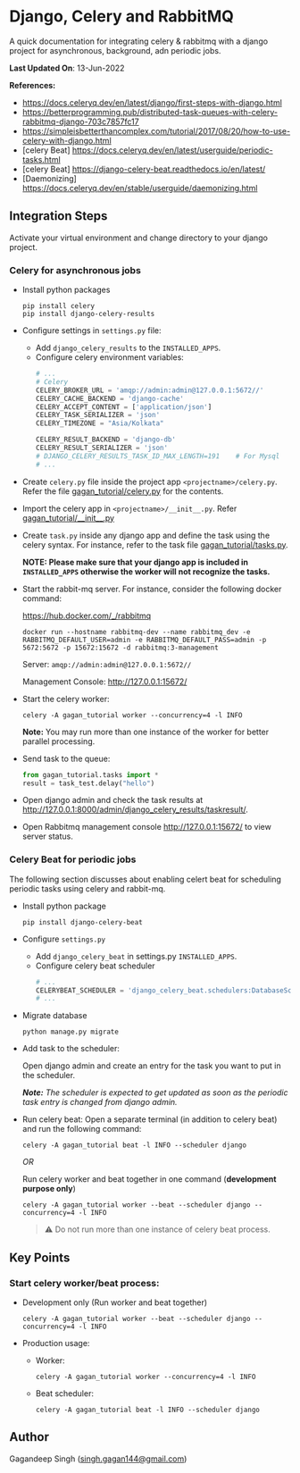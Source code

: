 # Django, Celery and RabbitMQ
A quick documentation for integrating celery & rabbitmq with a django project for asynchronous, background, adn periodic jobs.

**Last Updated On**: 13-Jun-2022

**References:**
 - https://docs.celeryq.dev/en/latest/django/first-steps-with-django.html 
 - https://betterprogramming.pub/distributed-task-queues-with-celery-rabbitmq-django-703c7857fc17
 - https://simpleisbetterthancomplex.com/tutorial/2017/08/20/how-to-use-celery-with-django.html
 - [celery Beat] https://docs.celeryq.dev/en/latest/userguide/periodic-tasks.html
 - [celery Beat] https://django-celery-beat.readthedocs.io/en/latest/
 - [Daemonizing] https://docs.celeryq.dev/en/stable/userguide/daemonizing.html


## Integration Steps
Activate your virtual environment and change directory to your django project.

### Celery for asynchronous jobs
- Install python packages
  ```shell
  pip install celery
  pip install django-celery-results
  ```
  
- Configure settings in `settings.py` file:
  - Add `django_celery_results` to the `INSTALLED_APPS`.
  - Configure celery environment variables:
    ```python
    # ...
    # Celery
    CELERY_BROKER_URL = 'amqp://admin:admin@127.0.0.1:5672//'
    CELERY_CACHE_BACKEND = 'django-cache'
    CELERY_ACCEPT_CONTENT = ['application/json']
    CELERY_TASK_SERIALIZER = 'json'
    CELERY_TIMEZONE = "Asia/Kolkata"
  
    CELERY_RESULT_BACKEND = 'django-db'
    CELERY_RESULT_SERIALIZER = 'json'
    # DJANGO_CELERY_RESULTS_TASK_ID_MAX_LENGTH=191    # For Mysql
    # ...
    ```
    
- Create `celery.py` file inside the project app `<projectname>/celery.py`. 
  Refer the file [gagan_tutorial/celery.py](gagan_tutorial/celery.py) for the contents.
  
- Import the celery app in `<projectname>/__init__.py`. Refer [gagan_tutorial/\_\_init\_\_.py](gagan_tutorial/__init__.py)

- Create `task.py` inside any django app and define the task using the celery syntax.
  For instance, refer to the task file [gagan_tutorial/tasks.py](gagan_tutorial/tasks.py).
  
  **NOTE: Please make sure that your django app is included in `INSTALLED_APPS` otherwise the worker will not recognize the tasks.**
  
- Start the rabbit-mq server. For instance, consider the following docker command:

  https://hub.docker.com/_/rabbitmq
  ```shell
  docker run --hostname rabbitmq-dev --name rabbitmq_dev -e RABBITMQ_DEFAULT_USER=admin -e RABBITMQ_DEFAULT_PASS=admin -p 5672:5672 -p 15672:15672 -d rabbitmq:3-management
  ```
  
  Server: `amqp://admin:admin@127.0.0.1:5672//`
  
  Management Console: http://127.0.0.1:15672/
  
- Start the celery worker:
  ```shell
  celery -A gagan_tutorial worker --concurrency=4 -l INFO
  ```  
  **Note:** You may run more than one instance of the worker for better parallel processing.


- Send task to the queue:
  ```python
  from gagan_tutorial.tasks import *
  result = task_test.delay("hello")
  ```
- Open django admin and check the task results at http://127.0.0.1:8000/admin/django_celery_results/taskresult/.

- Open Rabbitmq management console http://127.0.0.1:15672/ to view server status.


### Celery Beat for periodic jobs
The following section discusses about enabling celert beat for scheduling periodic tasks using celery and rabbit-mq.
- Install python package
  ```shell 
  pip install django-celery-beat
  ```
  
- Configure `settings.py`
  - Add `django_celery_beat` in settings.py `INSTALLED_APPS`.
  - Configure celery beat scheduler
    ```python
    # ...
    CELERYBEAT_SCHEDULER = 'django_celery_beat.schedulers:DatabaseScheduler'
    # ...
    ```
    
- Migrate database
  ```shell
  python manage.py migrate
  ```
  
- Add task to the scheduler:
  
  Open django admin and create an entry for the task you want to put in the scheduler.

  _**Note:** The scheduler is expected to get updated as soon as the periodic task entry is changed from django admin._


- Run celery beat:
  Open a separate terminal (in addition to celery beat) and run the following command:
  ```shell
  celery -A gagan_tutorial beat -l INFO --scheduler django
  ```
  _OR_
  
  Run celery worker and beat together in one command (**development purpose only**)
  ```shell
  celery -A gagan_tutorial worker --beat --scheduler django --concurrency=4 -l INFO
  ```
  
  > :warning: Do not run more than one instance of celery beat process.
  
  
## Key Points 

### Start celery worker/beat process:
  
- Development only (Run worker and beat together)
  ```shell
  celery -A gagan_tutorial worker --beat --scheduler django --concurrency=4 -l INFO
  ```
  
- Production usage:
  - Worker:
    ```shell
    celery -A gagan_tutorial worker --concurrency=4 -l INFO
    ```
    
  - Beat scheduler:
    ```shell
    celery -A gagan_tutorial beat -l INFO --scheduler django
    ```
  
## Author
Gagandeep Singh
(singh.gagan144@gmail.com)
